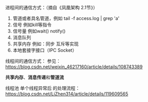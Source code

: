进程间的通信方式：（摘自《凤凰架构 2.1节》）

1. 管道或者具名管道，例如 tail -f access.log | grep 'a'
2. 信号 例如kill等指令
3. 信号量 例如wait() notify()
4. 消息队列
5. 共享内存 例如：同步 互斥等实现
6. 本地套接字接口（IPC Socket）



线程间的通信方式： 参见：https://blog.csdn.net/weixin_46217160/article/details/108743389

**共享内存**、**消息传递**和**管道流**







线程池 单个线程异常后 的处理流程：https://blog.csdn.net/LiZhen314/article/details/119609565